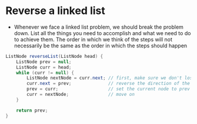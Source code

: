 # Reverse a linked list

* Whenever we face a linked list problem, we should break the problem down. List all the things you need to accomplish and
what we need to do to achieve them. The order in which we think of the steps will not necessarily be the same as the
order in which the steps should happen

```java
ListNode reverseList(ListNode head) {
    ListNode prev = null;
    ListNode curr = head;
    while (curr != null) {
        ListNode nextNode = curr.next; // first, make sure we don't lose the next node
        curr.next = prev;              // reverse the direction of the pointer
        prev = curr;                   // set the current node to prev for the next node
        curr = nextNode;               // move on
    }

    return prev;
}
```
